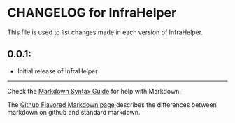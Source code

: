 # CHANGELOG for InfraHelper

This file is used to list changes made in each version of InfraHelper.

## 0.0.1:

* Initial release of InfraHelper

- - -
Check the [Markdown Syntax Guide](http://daringfireball.net/projects/markdown/syntax) for help with Markdown.

The [Github Flavored Markdown page](http://github.github.com/github-flavored-markdown/) describes the differences between markdown on github and standard markdown.

